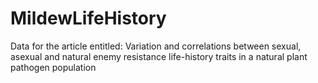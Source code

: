 # MildewLifeHistory
Data for the article entitled: Variation and correlations between sexual, asexual and natural enemy resistance life-history traits in a natural plant pathogen population
